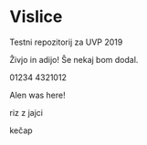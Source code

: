 # Vislice
Testni repozitorij za UVP 2019

Živjo in adijo!
Še nekaj bom dodal.

  01234
4321012

Alen was here!

riz z jajci

kečap
